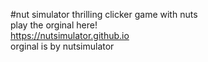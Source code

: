 #nut simulator
thrilling clicker game with nuts
<br>
play the orginal here!
<br>
https://nutsimulator.github.io
<br>
orginal is by nutsimulator
